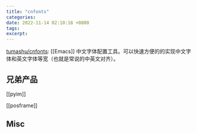 ```yaml
---
title: "cnfonts"
categories: 
date: 2022-11-14 02:10:18 +0800
tags: 
excerpt: 
---
```


[tumashu/cnfonts](https://github.com/tumashu/cnfonts): [[Emacs]] 中文字体配置工具。可以快速方便的的实现中文字体和英文字体等宽（也就是常说的中英文对齐）。

## 兄弟产品

[[pyim]]

[[posframe]]



## Misc



